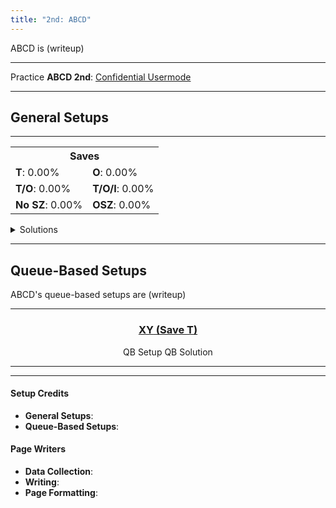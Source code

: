 ```yaml
---
title: "2nd: ABCD"
---
```

<head>
<meta
    name="description"
    content="ABCD 2nd's Standard and Queue-Based Setups"
  />
</head>

ABCD is (writeup)
<hr class="small">

Practice **ABCD 2nd**: [Confidential Usermode](https://himitsuconfidential.github.io/downstack-practice/usermode.html/=[ABCD]p4,*p7)
___
## General Setups
<hr class="small">
<div class="setup-body">
	<div class="setup-display">
		<div class="setup-image">
			<fumen></fumen>
		</div>
		<div class="setup-info">
			<table>
				<tr><th colspan="2">Saves</th></tr>
				<tr>
					<td><strong>T</strong>: <span title="0/5040">0.00%</span></td>
					<td><strong>O</strong>: <span title="0/5040">0.00%</span></td>
				</tr>
				<tr>
					<td><strong>T/O</strong>: <span title="0/5040">0.00%</span></td>
					<td><strong>T/O/I</strong>: <span title="0/5040">0.00%</span></td>
				</tr>
				<tr>
					<td><strong>No SZ</strong>: <span title="0/5040">0.00%</span></td>
					<td><strong>OSZ</strong>: <span title="0/5040">0.00%</span></td>
				</tr>
			</table>
		</div>
		<div class="setup-writeup">
			<p></p>
		</div>
	</div>
	<details>
		<summary>Solutions</summary>
		<div>
			<h4>Minimals</h4>
			<fumen></fumen>
			<hr class="small">
			<h4>Extra Solutions</h4>
			<fumen></fumen>
		</div>
	</details>
</div>
<hr>

## Queue-Based Setups
ABCD's queue-based setups are (writeup)
<hr class="small">
<center>
	<div class="standard-queuebased-body">
		<section id="xy-t">
			<a href="#xy-t">
				<h3><span class="mino">XY</span> (Save <span class="mino">T</span>)</h3>
			</a>
			<div class="standard-queuebased">
				<fumen>QB Setup</fumen>
				<fumen>QB Solution</fumen>
				<hr class="small">
				<p></p>
			</div>
		</section>
	</div>
</center>
<hr>
<div class="credits">
	<div class="credit-section">
		<h4>Setup Credits</h4>
		<ul>
			<li><strong>General Setups</strong>: </li>
			<li><strong>Queue-Based Setups</strong>: </li>
		</ul>
	</div>
	<div class="credit-section">
		<h4>Page Writers</h4>
		<ul>
			<li><strong>Data Collection</strong>: </li>
			<li><strong>Writing</strong>: </li>
			<li><strong>Page Formatting</strong>: </li>
		</ul>
	</div>
</div>